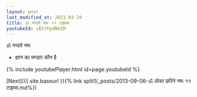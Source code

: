 ```yaml
---
layout: post
last_modified_at: 2021-03-29
title: ॐ नन्दये नमः ११ टाइम्स
youtubeId: sEh7FpdNbIM
---
```

 
 
 ॐ नन्दये नमः  
 
 -  ज्ञान का भण्डार कौन है 
 
  
 
  
 
 
 
 
 
 


{% include youtubePlayer.html id=page.youtubeId %}
 
[Next]({{ site.baseurl }}{% link  split1/_posts/2013-09-06-ॐ लोका छरिने नमः ११ टाइम्स.md%})
 
